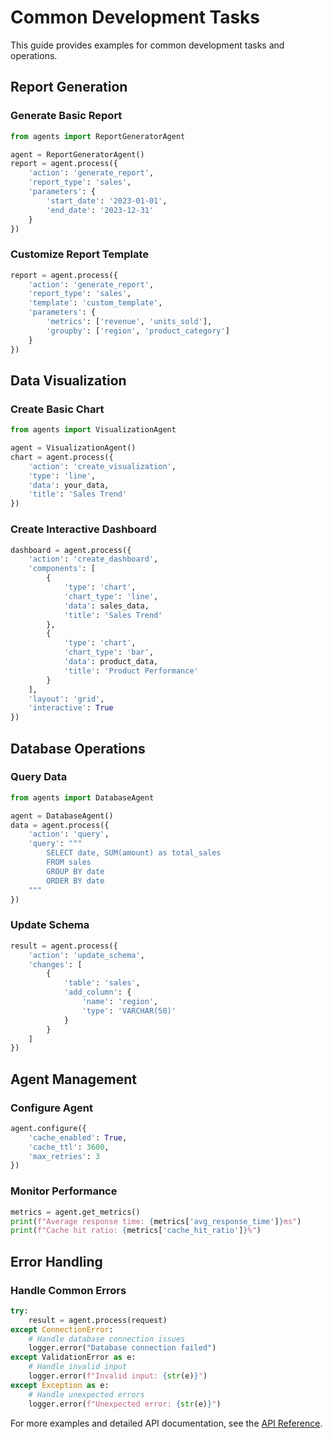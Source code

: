 # Common Development Tasks

This guide provides examples for common development tasks and operations.

## Report Generation

### Generate Basic Report
```python
from agents import ReportGeneratorAgent

agent = ReportGeneratorAgent()
report = agent.process({
    'action': 'generate_report',
    'report_type': 'sales',
    'parameters': {
        'start_date': '2023-01-01',
        'end_date': '2023-12-31'
    }
})
```

### Customize Report Template
```python
report = agent.process({
    'action': 'generate_report',
    'report_type': 'sales',
    'template': 'custom_template',
    'parameters': {
        'metrics': ['revenue', 'units_sold'],
        'groupby': ['region', 'product_category']
    }
})
```

## Data Visualization

### Create Basic Chart
```python
from agents import VisualizationAgent

agent = VisualizationAgent()
chart = agent.process({
    'action': 'create_visualization',
    'type': 'line',
    'data': your_data,
    'title': 'Sales Trend'
})
```

### Create Interactive Dashboard
```python
dashboard = agent.process({
    'action': 'create_dashboard',
    'components': [
        {
            'type': 'chart',
            'chart_type': 'line',
            'data': sales_data,
            'title': 'Sales Trend'
        },
        {
            'type': 'chart',
            'chart_type': 'bar',
            'data': product_data,
            'title': 'Product Performance'
        }
    ],
    'layout': 'grid',
    'interactive': True
})
```

## Database Operations

### Query Data
```python
from agents import DatabaseAgent

agent = DatabaseAgent()
data = agent.process({
    'action': 'query',
    'query': """
        SELECT date, SUM(amount) as total_sales
        FROM sales
        GROUP BY date
        ORDER BY date
    """
})
```

### Update Schema
```python
result = agent.process({
    'action': 'update_schema',
    'changes': [
        {
            'table': 'sales',
            'add_column': {
                'name': 'region',
                'type': 'VARCHAR(50)'
            }
        }
    ]
})
```

## Agent Management

### Configure Agent
```python
agent.configure({
    'cache_enabled': True,
    'cache_ttl': 3600,
    'max_retries': 3
})
```

### Monitor Performance
```python
metrics = agent.get_metrics()
print(f"Average response time: {metrics['avg_response_time']}ms")
print(f"Cache hit ratio: {metrics['cache_hit_ratio']}%")
```

## Error Handling

### Handle Common Errors
```python
try:
    result = agent.process(request)
except ConnectionError:
    # Handle database connection issues
    logger.error("Database connection failed")
except ValidationError as e:
    # Handle invalid input
    logger.error(f"Invalid input: {str(e)}")
except Exception as e:
    # Handle unexpected errors
    logger.error(f"Unexpected error: {str(e)}")
```

For more examples and detailed API documentation, see the [API Reference](./api/index.md). 